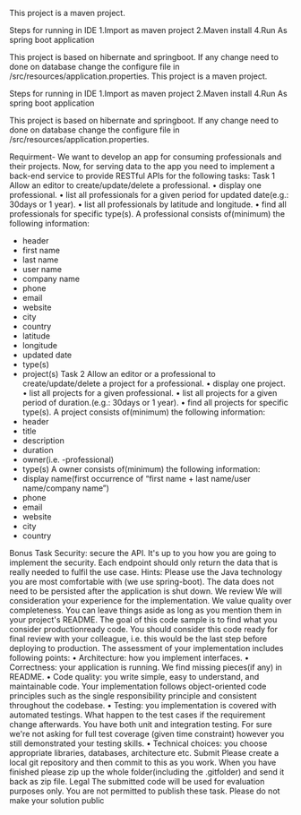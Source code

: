 This project is a maven project.

Steps for running in IDE
1.Import as maven project
2.Maven install
4.Run As spring boot application

This project is based on hibernate and springboot. If any change need to done on database change the configure file in /src/resources/application.properties.
This project is a maven project.

Steps for running in IDE
1.Import as maven project
2.Maven install
4.Run As spring boot application

This project is based on hibernate and springboot. If any change need to done on database change the configure file in /src/resources/application.properties.

Requirment-
We want to develop an app for consuming  professionals and their projects.
Now, for serving data to the app you need to implement a back-end service to provide RESTful
APIs for the following tasks:
Task 1
Allow an editor to create/update/delete a professional.
• display one professional.
• list all professionals for a given period for updated date(e.g.: 30days or 1 year).
• list all professionals by latitude and longitude.
• find all professionals for specific type(s).
A professional consists of(minimum) the following information:
 - header
 - first name
 - last name
 - user name
 - company name
 - phone
 - email
 - website
 - city
 - country
 - latitude
 - longitude
 - updated date
 - type(s)
 - project(s)
Task 2
Allow an editor or a professional to create/update/delete a project for a professional.
• display one project.
• list all projects for a given professional.
• list all projects for a given period of duration.(e.g.: 30days or 1 year).
• find all projects for specific type(s).
A project consists of(minimum) the following information:
 - header
 - title
 - description
 - duration
 - owner(i.e. -professional)
 - type(s)
 A owner consists of(minimum) the following information:
 - display name(first occurrence of “first name + last name/user name/company name”)
 - phone
 - email
 - website
 - city
 - country
 
Bonus Task
Security: secure the API. It's up to you how you are going to implement the security.
Each endpoint should only return the data that is really needed to fulfil the use case.
Hints:
Please use the Java technology you are most comfortable with (we use spring-boot). The data does
not need to be persisted after the application is shut down.
We review
We will consideration your experience for the implementation.
We value quality over completeness. You can leave things aside as long as you mention them in
your project's README. The goal of this code sample is to find what you consider productionready code. You should consider this code ready for final review with your colleague, i.e. this would
be the last step before deploying to production.
The assessment of your implementation includes following points:
• Architecture: how you implement interfaces.
• Correctness: your application is running. We find missing pieces(if any) in README.
• Code quality: you write simple, easy to understand, and maintainable code. Your
implementation follows object-oriented code principles such as the single responsibility
principle and consistent throughout the codebase.
• Testing: you implementation is covered with automated testings. What happen to the test
cases if the requirement change afterwards. You have both unit and integration testing. For
sure we're not asking for full test coverage (given time constraint) however you still
demonstrated your testing skills.
• Technical choices: you choose appropriate libraries, databases, architecture etc.
Submit
Please create a local git repository and then commit to this as you work. When you have finished
please zip up the whole folder(including the .gitfolder) and send it back as zip file.
Legal
The submitted code will be used for evaluation purposes only. You are not permitted to publish
these task. Please do not make your solution public